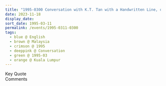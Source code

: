 ```yaml
---
title: "1995-0300 Conversation with K.T. Tan with a Handwritten Line, during a Meal, Kuala Lumpur, Malaysia"
date: 2023-11-18
display_date: 
sort_date: 1995-03-11
permalink: /events/1995-0311-0300
tags:
  - blue @ English
  - brown @ Malaysia
  - crimson @ 1995
  - deeppink @ Conversation
  - green @ 1995-03
  - orange @ Kuala Lumpur 
---
```


<wave-list>
  <list-title color="green" width="75">Key Quote</list-title>
  <list-item color="BlanchedAlmond"  width="200"></list-item>
  <list-item color="Lavender"></list-item>
  <list-item color="BlanchedAlmond"></list-item>
</wave-list>

<br>

<wave-list>
  <list-title color="green" width="75">Comments</list-title>
  <list-item color="BlanchedAlmond"  width="200"></list-item>
  <list-item color="Lavender"></list-item>
  <list-item color="BlanchedAlmond"></list-item>
</wave-list>
